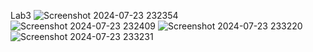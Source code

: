 Lab3
![Screenshot 2024-07-23 232354](https://github.com/user-attachments/assets/906e2e56-4baa-462b-9a35-48ba1ec042f7)
![Screenshot 2024-07-23 232409](https://github.com/user-attachments/assets/d12c3e71-2e29-4d08-af68-e23148f8329a)
![Screenshot 2024-07-23 233220](https://github.com/user-attachments/assets/c10b204c-8850-4e98-ba16-c30977f1e888)
![Screenshot 2024-07-23 233231](https://github.com/user-attachments/assets/2969c749-ee10-4e49-b8de-1696d8fb7501)
